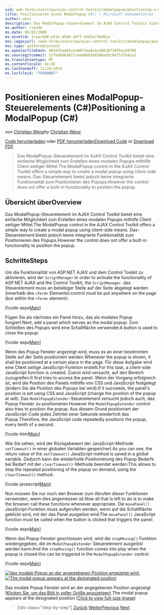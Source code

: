 ```yaml
---
uid: web-forms/overview/ajax-control-toolkit/modalpopup/positioning-a-modalpopup-cs
title: Positionieren eines ModalPopup-C#() | Microsoft-Dokumentation
author: wenz
description: Das ModalPopup-Steuerelement im AJAX Control Toolkit bietet eine einfache Möglichkeit zum Erstellen eines modalen Popups mithilfe Client seitiger Mittel. Das Steuerelement bietet jedoch keine...
ms.author: riande
ms.date: 06/02/2008
ms.assetid: 1caac9d0-e21e-49d6-a8ff-e563a736d6ca
msc.legacyurl: /web-forms/overview/ajax-control-toolkit/modalpopup/positioning-a-modalpopup-cs
msc.type: authoredcontent
ms.openlocfilehash: 8034f5aeb5a1a80f1ea8cbc9d638f3dfb1a38706
ms.sourcegitcommit: 22fbd8863672c4ad6693b8388ad5c8e753fb41a2
ms.translationtype: MT
ms.contentlocale: de-DE
ms.lasthandoff: 11/28/2019
ms.locfileid: "74599007"
---
```

# <a name="positioning-a-modalpopup-c"></a><span data-ttu-id="01839-104">Positionieren eines ModalPopup-Steuerelements (C#)</span><span class="sxs-lookup"><span data-stu-id="01839-104">Positioning a ModalPopup (C#)</span></span>

<span data-ttu-id="01839-105">von [Christian Wenz](https://github.com/wenz)</span><span class="sxs-lookup"><span data-stu-id="01839-105">by [Christian Wenz](https://github.com/wenz)</span></span>

<span data-ttu-id="01839-106">[Code herunterladen](https://download.microsoft.com/download/2/4/0/24052038-f942-4336-905b-b60ae56f0dd5/ModalPopup4.cs.zip) oder [PDF herunterladen](https://download.microsoft.com/download/b/6/a/b6ae89ee-df69-4c87-9bfb-ad1eb2b23373/modalpopup4CS.pdf)</span><span class="sxs-lookup"><span data-stu-id="01839-106">[Download Code](https://download.microsoft.com/download/2/4/0/24052038-f942-4336-905b-b60ae56f0dd5/ModalPopup4.cs.zip) or [Download PDF](https://download.microsoft.com/download/b/6/a/b6ae89ee-df69-4c87-9bfb-ad1eb2b23373/modalpopup4CS.pdf)</span></span>

> <span data-ttu-id="01839-107">Das ModalPopup-Steuerelement im AJAX Control Toolkit bietet eine einfache Möglichkeit zum Erstellen eines modalen Popups mithilfe Client seitiger Mittel.</span><span class="sxs-lookup"><span data-stu-id="01839-107">The ModalPopup control in the AJAX Control Toolkit offers a simple way to create a modal popup using client-side means.</span></span> <span data-ttu-id="01839-108">Das-Steuerelement bietet jedoch keine integrierte Funktionalität zum Positionieren des Popups.</span><span class="sxs-lookup"><span data-stu-id="01839-108">However the control does not offer a built-in functionality to position the popup.</span></span>

## <a name="overview"></a><span data-ttu-id="01839-109">Übersicht über</span><span class="sxs-lookup"><span data-stu-id="01839-109">Overview</span></span>

<span data-ttu-id="01839-110">Das ModalPopup-Steuerelement im AJAX Control Toolkit bietet eine einfache Möglichkeit zum Erstellen eines modalen Popups mithilfe Client seitiger Mittel.</span><span class="sxs-lookup"><span data-stu-id="01839-110">The ModalPopup control in the AJAX Control Toolkit offers a simple way to create a modal popup using client-side means.</span></span> <span data-ttu-id="01839-111">Das-Steuerelement bietet jedoch keine integrierte Funktionalität zum Positionieren des Popups.</span><span class="sxs-lookup"><span data-stu-id="01839-111">However the control does not offer a built-in functionality to position the popup.</span></span>

## <a name="steps"></a><span data-ttu-id="01839-112">Schritte</span><span class="sxs-lookup"><span data-stu-id="01839-112">Steps</span></span>

<span data-ttu-id="01839-113">Um die Funktionalität von ASP.NET AJAX und dem Control Toolkit zu aktivieren, wird der `ScriptManager`.</span><span class="sxs-lookup"><span data-stu-id="01839-113">In order to activate the functionality of ASP.NET AJAX and the Control Toolkit, the `ScriptManager`.</span></span> <span data-ttu-id="01839-114">das Steuerelement muss an beliebiger Stelle auf der Seite abgelegt werden (innerhalb des `<form>` Elements):</span><span class="sxs-lookup"><span data-stu-id="01839-114">control must be put anywhere on the page (but within the `<form>` element):</span></span>

[!code-aspx[Main](positioning-a-modalpopup-cs/samples/sample1.aspx)]

<span data-ttu-id="01839-115">Fügen Sie als nächstes ein Panel hinzu, das als modales Popup fungiert.</span><span class="sxs-lookup"><span data-stu-id="01839-115">Next, add a panel which serves as the modal popup.</span></span> <span data-ttu-id="01839-116">Zum Schließen des Popups wird eine Schaltfläche verwendet:</span><span class="sxs-lookup"><span data-stu-id="01839-116">A button is used to close the popup:</span></span>

[!code-aspx[Main](positioning-a-modalpopup-cs/samples/sample2.aspx)]

<span data-ttu-id="01839-117">Wenn das Popup Fenster angezeigt wird, muss es an einer bestimmten Stelle auf der Seite positioniert werden.</span><span class="sxs-lookup"><span data-stu-id="01839-117">Whenever the popup is shown, it shall be positioned at a certain place in the page.</span></span> <span data-ttu-id="01839-118">Für diese Aufgabe wird eine Client seitige JavaScript-Funktion erstellt.</span><span class="sxs-lookup"><span data-stu-id="01839-118">For this task, a client-side JavaScript function is created.</span></span> <span data-ttu-id="01839-119">Zuerst wird versucht, auf den Bereich zuzugreifen.</span><span class="sxs-lookup"><span data-stu-id="01839-119">It first tries to access the panel.</span></span> <span data-ttu-id="01839-120">Wenn der Vorgang erfolgreich ist, wird die Position des Panels mithilfe von CSS und JavaScript festgelegt (ändern Sie die Position des Popups bei wird).</span><span class="sxs-lookup"><span data-stu-id="01839-120">If it succeeds, the panel's position is set using CSS and JavaScript (change the position of the popup at will).</span></span> <span data-ttu-id="01839-121">Das `ModalPopupExtender`-Steuerelement versucht jedoch auch, das Popup Fenster zu positionieren.</span><span class="sxs-lookup"><span data-stu-id="01839-121">However the `ModalPopupExtender` control also tries to position the popup.</span></span> <span data-ttu-id="01839-122">Aus diesem Grund positioniert der JavaScript-Code jedes Zehntel einer Sekunde wiederholt das Popup.</span><span class="sxs-lookup"><span data-stu-id="01839-122">Therefore, the JavaScript code repeatedly positions the popup, every tenth of a second.</span></span>

[!code-html[Main](positioning-a-modalpopup-cs/samples/sample3.html)]

<span data-ttu-id="01839-123">Wie Sie sehen, wird der Rückgabewert der JavaScript-Methode `setTimeout()` in einer globalen Variablen gespeichert.</span><span class="sxs-lookup"><span data-stu-id="01839-123">As you can see, the return value of the `setTimeout()` JavaScript method is saved in a global variable.</span></span> <span data-ttu-id="01839-124">Dadurch kann die wiederholte Positionierung des Popup Bedarfs bei Bedarf mit der `clearTimeout()`-Methode beendet werden:</span><span class="sxs-lookup"><span data-stu-id="01839-124">This allows to stop the repeated positioning of the popup on demand, using the `clearTimeout()` method:</span></span>

[!code-javascript[Main](positioning-a-modalpopup-cs/samples/sample4.js)]

<span data-ttu-id="01839-125">Nun müssen Sie nur noch den Browser zum Abrufen dieser Funktionen verwenden, wenn dies angemessen ist.</span><span class="sxs-lookup"><span data-stu-id="01839-125">Now all that is left to do is to make the browser call these functions whenever appropriate.</span></span> <span data-ttu-id="01839-126">Die `movePanel()` JavaScript-Funktion muss aufgerufen werden, wenn auf die Schaltfläche geklickt wird, mit der das Panel ausgelöst wird:</span><span class="sxs-lookup"><span data-stu-id="01839-126">The `movePanel()` JavaScript function must be called when the button is clicked that triggers the panel:</span></span>

[!code-aspx[Main](positioning-a-modalpopup-cs/samples/sample5.aspx)]

<span data-ttu-id="01839-127">Wenn das Popup Fenster geschlossen wird, wird die `stopMoving()` Funktion wiedergegeben, die im `ModalPopupExtender` Steuerelement ausgelöst werden kann:</span><span class="sxs-lookup"><span data-stu-id="01839-127">And the `stopMoving()` function comes into play when the popup is closed this can be triggered in the `ModalPopupExtender` control:</span></span>

[!code-aspx[Main](positioning-a-modalpopup-cs/samples/sample6.aspx)]

<span data-ttu-id="01839-128">[![das modale Popup an der angegebenen Position angezeigt wird.](positioning-a-modalpopup-cs/_static/image2.png)](positioning-a-modalpopup-cs/_static/image1.png)</span><span class="sxs-lookup"><span data-stu-id="01839-128">[![The modal popup appears at the designated position](positioning-a-modalpopup-cs/_static/image2.png)](positioning-a-modalpopup-cs/_static/image1.png)</span></span>

<span data-ttu-id="01839-129">Das modale Popup Fenster wird an der angegebenen Position angezeigt ([Klicken Sie, um das Bild in voller Größe anzuzeigen](positioning-a-modalpopup-cs/_static/image3.png)).</span><span class="sxs-lookup"><span data-stu-id="01839-129">The modal popup appears at the designated position ([Click to view full-size image](positioning-a-modalpopup-cs/_static/image3.png))</span></span>

> [!div class="step-by-step"]
> <span data-ttu-id="01839-130">[Zurück](handling-postbacks-from-a-modalpopup-cs.md)
> [Weiter](launching-a-modal-popup-window-from-server-code-vb.md)</span><span class="sxs-lookup"><span data-stu-id="01839-130">[Previous](handling-postbacks-from-a-modalpopup-cs.md)
[Next](launching-a-modal-popup-window-from-server-code-vb.md)</span></span>
